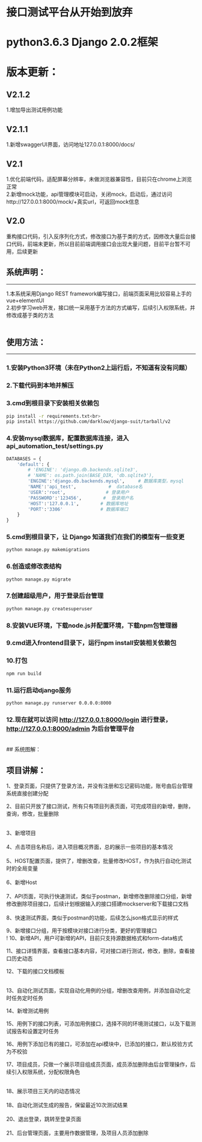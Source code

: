 # 接口测试平台从开始到放弃
# python3.6.3 Django 2.0.2框架

# 版本更新：
## V2.1.2<br>
1.增加导出测试用例功能<br>
## V2.1.1<br>
1.新增swaggerUI界面，访问地址127.0.0.1:8000/docs/<br>
## V2.1<br>
1.优化前端代码，适配屏幕分辨率，未做浏览器兼容性，目前只在chrome上浏览正常<br>
2.新增mock功能，api管理模块可启动，关闭mock，启动后，通过访问http://127.0.0.1:8000/mock/+真实url，可返回mock信息
## V2.0<br>
重构接口代码，引入反序列化方式，修改接口为基于类的方式，因修改大量后台接口代码，前端未更新，所以目前前端调用接口会出现大量问题，目前平台暂不可用，后续更新

## 系统声明：
---
1.本系统采用Django REST framework编写接口，前端页面采用比较容易上手的vue+elementUI<br>
2.初步学习web开发，接口统一采用基于方法的方式编写，后续引入权限系统，并修改成基于类的方法<br></br>

## 使用方法：
---
### 1.安装Python3环境（未在Python2上运行后，不知道有没有问题）<br>
### 2.下载代码到本地并解压<br>
### 3.cmd到根目录下安装相关依赖包<br>
```bash
pip install -r requirements.txt<br>
pip install https://github.com/darklow/django-suit/tarball/v2
```
### 4.安装mysql数据库，配置数据库连接，进入api_automation_test/settings.py<br>
```python
DATABASES = {
    'default': {
        # 'ENGINE': 'django.db.backends.sqlite3',
        # 'NAME': os.path.join(BASE_DIR, 'db.sqlite3'),
        'ENGINE':'django.db.backends.mysql',     # 数据库类型，mysql
        'NAME':'api_test',            #  database名
        'USER':'root',               # 登录用户
        'PASSWORD':'123456',        #  登录用户名
        'HOST':'127.0.0.1',        # 数据库地址
        'PORT':'3306'              # 数据库端口
    }
}
```
### 5.cmd到根目录下，让 Django 知道我们在我们的模型有一些变更<br>
```bash
python manage.py makemigrations
```
### 6.创造或修改表结构<br>
```bash
python manage.py migrate 
```
### 7.创建超级用户，用于登录后台管理<br>
```bash
python manage.py createsuperuser
```
### 8.安装VUE环境，下载node.js并配置环境，下载npm包管理器<br>
### 9.cmd进入frontend目录下，运行npm install安装相关依赖包<br>
### 10.打包<br>
```bash
npm run build
```
### 11.运行启动django服务<br>
```bash
python manage.py runserver 0.0.0.0:8000
```
### 12.现在就可以访问 http://127.0.0.1:8000/login 进行登录， http://127.0.0.1:8000/admin 为后台管理平台<br>

<br>
## 系统图解：<br>


项目讲解：
----
1、登录页面，只提供了登录方法，并没有注册和忘记密码功能，账号由后台管理系统直接创建分配<br>


2、目前只开放了接口测试，所有只有项目列表页面，可完成项目的新增，删除，查询，修改，批量删除<br>

<br>
3、新增项目<br>

<br>
4、点击项目名称后，进入项目概况界面，总的展示一些项目的基本情况<br>

<br>
5、HOST配置页面，提供了，增删改查，批量修改HOST，作为执行自动化测试时的全局变量<br>

<br>
6、新增Host<br>

<br>
7、API页面，可执行快速测试，类似于postman，新增修改删除接口分组，新增修改删除项目接口，后续计划根据输入的接口搭建mockserver和下载接口文档<br>

<br>
8、快速测试界面，类似于postman的功能，后续怎么json格式显示的样式<br>

9、新增接口分组，用于按模块对接口进行分类，更好的管理接口<br>
!
10、新增API，用户可新增的API，目前只支持源数据格式和form-data格式<br>

11、接口详情界面，查看接口基本内容，可对接口进行测试，修改，删除，查看接口历史动态<br>

12、下载的接口文档模板<br><br>

13、自动化测试页面，实现自动化用例的分组，增删改查用例，并添加自动化定时任务定时任务<br>

14、新增测试用例<br>

15、用例下的接口列表，可添加用例接口，选择不同的环境测试接口，以及下载测试报告和设置定时任务<br>

16、用例下添加已有的接口，可添加在api模块中，已添加的接口，默认校验方式为不校验<br>

17、项目成员，只做一个展示项目组成员页面，成员添加删除由后台管理操作，后续引入权限系统，分配权限角色<br>

<br>
18、展示项目三天内的动态情况<br>

<br>
18、自动化测试生成的报告，保留最近10次测试结果<br>

<br>
20、退出登录，跳转至登录页面<br>

<br>
21、后台管理页面，主要用作数据管理，及项目人员添加删除<br>
